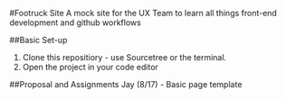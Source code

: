 #Footruck Site
A mock site for the UX Team to learn all things front-end development and github workflows

##Basic Set-up
1. Clone this repositiory - use Sourcetree or the terminal. 
2. Open the project in your code editor 

##Proposal and Assignments
Jay (8/17) - Basic page template
